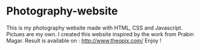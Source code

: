 # Photography-website
This is my photography website made with HTML, CSS and Javascript. Pictues are my own. I created this website inspired by the work from Prabin Magar. Result is available on : http://www.theopix.com/ Enjoy !
